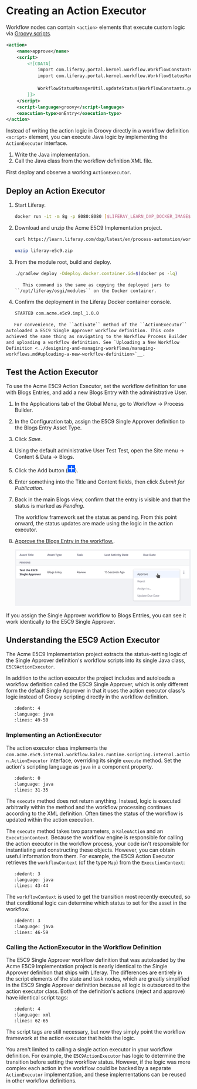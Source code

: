 # Creating an Action Executor

Workflow nodes can contain `<action>` elements that execute custom logic via [Groovy scripts](using-the-script-engine-in-workflow.md).

```xml
<action>
    <name>approve</name>
    <script>
        <![CDATA[
            import com.liferay.portal.kernel.workflow.WorkflowConstants;
            import com.liferay.portal.kernel.workflow.WorkflowStatusManagerUtil;

            WorkflowStatusManagerUtil.updateStatus(WorkflowConstants.getLabelStatus("approved"), workflowContext);
        ]]>
    </script>
    <script-language>groovy</script-language>
    <execution-type>onEntry</execution-type>
</action>
```

Instead of writing the action logic in Groovy directly in a workflow definition `<script>` element, you can execute Java logic by implementing the `ActionExecutor` interface.

1. Write the Java implementation.
2. Call the Java class from the workflow definition XML file.

First deploy and observe a working `ActionExecutor`.

## Deploy an Action Executor

1. Start Liferay.

   ```bash
   docker run -it -m 8g -p 8080:8080 [$LIFERAY_LEARN_DXP_DOCKER_IMAGE$]
   ```

1. Download and unzip the Acme E5C9 Implementation project.

   ```bash
   curl https://learn.liferay.com/dxp/latest/en/process-automation/workflow/developer-guide/liferay-e5c9.zip -O
   ```

   ```bash
   unzip liferay-e5c9.zip
   ```

1. From the module root, build and deploy.

   ```bash
   ./gradlew deploy -Ddeploy.docker.container.id=$(docker ps -lq)
   ```

   ```tip::
      This command is the same as copying the deployed jars to ``/opt/liferay/osgi/modules`` on the Docker container.
   ```

1. Confirm the deployment in the Liferay Docker container console.

   ```bash
   STARTED com.acme.e5c9.impl_1.0.0
   ```

```note::
   For convenience, the ``activate`` method of the ``ActionExecutor`` autoloaded a E5C9 Single Approver workflow definition. This code achieved the same thing as navigating to the Workflow Process Builder and uploading a workflow definition. See `Uploading a New Workflow Definition <../designing-and-managing-workflows/managing-workflows.md#uploading-a-new-workflow-definition>`__.
```

## Test the Action Executor

To use the Acme E5C9 Action Executor, set the workflow definition for use with Blogs Entries, and add a new Blogs Entry with the administrative User.

1. In the Applications tab of the Global Menu, go to Workflow &rarr; Process Builder.

1. In the Configuration tab, assign the E5C9 Single Approver definition to the Blogs Entry Asset Type.

1. Click _Save_.

1. Using the default administrative User Test Test, open the Site menu &rarr; Content & Data &rarr; Blogs.

1. Click the Add button (![Add](../../../images/icon-add.png)).

1. Enter something into the Title and Content fields, then click _Submit for Publication_.

1. Back in the main Blogs view, confirm that the entry is visible and that the status is marked as _Pending_.

   The workflow framework set the status as pending. From this point onward, the status updates are made using the logic in the action executor.

1. [Approve the Blogs Entry in the workflow.](../using-workflows/reviewing-assets.md#approving-or-rejecting-a-task).

   ![This approval or rejection is accomplished by the E5C9 Action Executor.](./creating-an-action-executor/images/01.png)

If you assign the Single Approver workflow to Blogs Entries, you can see it work identically to the E5C9 Single Approver.

## Understanding the E5C9 Action Executor

The Acme E5C9 Implementation project extracts the status-setting logic of the Single Approver definition's workflow scripts into its single Java class, `E5C9ActionExecutor`.

In addition to the action executor the project includes and autoloads a workflow definition called the E5C9 Single Approver, which is only different form the default Single Approver in that it uses the action executor class's logic instead of Groovy scripting directly in the workflow definition.

```{literalinclude} ./creating-an-action-executor/resources/liferay-e5c9.zip/e5c9-impl/src/main/java/com/acme/e5c9/internal/workflow/kaleo/runtime/scripting/internal/action/E5C9ActionExecutor.java
   :dedent: 4
   :language: java
   :lines: 49-50
```

### Implementing an ActionExecutor

The action executor class implements the `com.acme.e5c9.internal.workflow.kaleo.runtime.scripting.internal.action.ActionExecutor` interface, overriding its single `execute` method. Set the action's scripting language as `java` in a component property.

```{literalinclude} ./creating-an-action-executor/resources/liferay-e5c9.zip/e5c9-impl/src/main/java/com/acme/e5c9/internal/workflow/kaleo/runtime/scripting/internal/action/E5C9ActionExecutor.java
   :dedent: 0
   :language: java
   :lines: 31-35
```

The `execute` method does not return anything. Instead, logic is executed arbitrarily within the method and the workflow processing continues according to the XML definition. Often times the status of the workflow is updated within the action execution.

The `execute` method takes two parameters, a `KaleoAction` and an `ExecutionContext`. Because the workflow engine is responsible for calling the action executor in the workflow process, your code isn't responsible for instantiating and constructing these objects. However, you can obtain useful information from them. For example, the E5C9 Action Executor retrieves the `workflowContext` (of the type `Map`) from the `ExecutionContext`:

```{literalinclude} ./creating-an-action-executor/resources/liferay-e5c9.zip/e5c9-impl/src/main/java/com/acme/e5c9/internal/workflow/kaleo/runtime/scripting/internal/action/E5C9ActionExecutor.java
   :dedent: 3
   :language: java
   :lines: 43-44
```

The `workflowContext` is used to get the transition most recently executed, so that conditional logic can determine which status to set for the asset in the workflow. 

```{literalinclude} ./creating-an-action-executor/resources/liferay-e5c9.zip/e5c9-impl/src/main/java/com/acme/e5c9/internal/workflow/kaleo/runtime/scripting/internal/action/E5C9ActionExecutor.java
   :dedent: 3
   :language: java
   :lines: 46-59
```

### Calling the ActionExecutor in the Workflow Definition

The E5C9 Single Approver workflow definition that was autoloaded by the Acme E5C9 Implementation project is nearly identical to the Single Approver definition that ships with Liferay. The differences are entirely in the script elements of the state and task nodes, which are greatly simplified in the E5C9 Single Approver definition because all logic is outsourced to the action executor class. Both of the definition's actions (reject and approve) have identical script tags:

```{literalinclude} ./creating-an-action-executor/resources/liferay-e5c9.zip/e5c9-impl/src/main/resources/com/acme/e5c9/internal/workflow/kaleo/runtime/scripting/internal/action/dependencies/e5c9-workflow-definition.xml
   :dedent: 4
   :language: xml
   :lines: 62-65
```

The script tags are still necessary, but now they simply point the workflow framework at the action executor that holds the logic.

You aren't limited to calling a single action executor in your workflow definition. For example, the `E5C9ActionExecutor` has logic to determine the transition before setting the workflow status. However, if the logic was more complex each action in the workflow could be backed by a separate `ActionExecutor` implementation, and these implementations can be reused in other workflow definitions.
